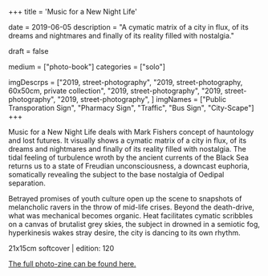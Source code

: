 +++
title = 'Music for a New Night Life'

date = 2019-06-05
description = "A cymatic matrix of a city in flux, of its dreams and nightmares and finally of its reality filled with nostalgia."

draft = false

medium = ["photo-book"]
categories = ["solo"]

imgDescrps = ["2019, street-photography", "2019, street-photography, 60x50cm, private collection", "2019, street-photography", "2019, street-photography", "2019, street-photography", ]
imgNames = ["Public Transporation Sign", "Pharmacy Sign", "Traffic", "Bus Sign", "City-Scape"]
+++

Music for a New Night Life deals with Mark Fishers concept of hauntology and lost futures. It visually shows a cymatic matrix of a city in flux, of its dreams and nightmares and finally of its reality filled with nostalgia. The tidal feeling of turbulence wroth by the ancient currents of the Black Sea returns us to a state of Freudian unconsciousness, a downcast euphoria, somatically revealing the subject to the base nostalgia of Oedipal separation.

Betrayed promises of youth culture open up the scene to snapshots of melancholic ravers in the throw of mid-life crises. Beyond the death-drive, what was mechanical becomes organic. Heat facilitates cymatic scribbles on a canvas of brutalist grey skies, the subject in drowned in a semiotic fog, hyperkinesis wakes stray desire, the city is dancing to its own rhythm.

21x15cm softcover | edition: 120

[The full photo-zine can be found here.](https://ia801908.us.archive.org/5/items/mnnf_web/mnnf_web.pdf)